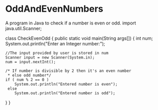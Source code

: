# OddAndEvenNumbers
A program in Java to check if a number is even or odd.
import java.util.Scanner;

class CheckEvenOdd
{
  public static void main(String args[])
  {
    int num;
    System.out.println("Enter an Integer number:");

    //The input provided by user is stored in num
    Scanner input = new Scanner(System.in);
    num = input.nextInt();

    /* If number is divisible by 2 then it's an even number
     * else odd number*/
    if ( num % 2 == 0 )
        System.out.println("Entered number is even");
     else
        System.out.println("Entered number is odd");
  }
}
